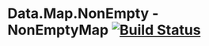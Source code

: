 # Data.Map.NonEmpty - NonEmptyMap [![Build Status](https://travis-ci.com/ChristopherDavenport/NonEmptyMap.svg?branch=master)](https://travis-ci.com/ChristopherDavenport/NonEmptyMap)
